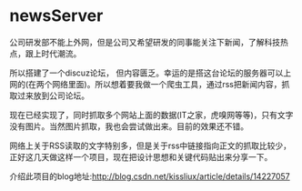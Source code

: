 newsServer
==========

公司研发部不能上外网，但是公司又希望研发的同事能关注下新闻，了解科技热点，跟上时代潮流。

所以搭建了一个discuz论坛， 但内容匮乏。幸运的是搭这台论坛的服务器可以上网的(在两个网络里面)。所以想着要我做一个爬虫工具，通过rss把新闻内容，抓取过来放到公司论坛。
  
现在已经实现了，同时抓取多个网站上面的数据(IT之家，虎嗅网等等)，只有文字没有图片。当然图片抓取，我也会尝试做出来。目前的效果还不错。

网络上关于RSS读取的文字特别多，但是关于rss中链接指向正文的抓取比较少，正好这几天做这样一个项目，现在把设计思想和关键代码贴出来分享一下。 

介绍此项目的blog地址:http://blog.csdn.net/kissliux/article/details/14227057
